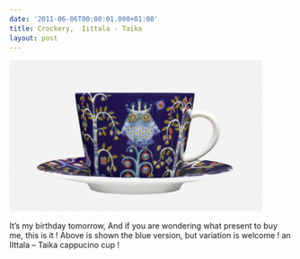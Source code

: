 ```yaml
---
date: '2011-06-06T00:00:01.000+01:00'
title: Crockery,  Iittala - Taika
layout: post
---
```


![iittala](assets/images/iittala.png)

It’s my birthday tomorrow, And if you are wondering what present to buy me, this is it ! Above is shown the blue version, but variation is welcome ! an IIttala – Taika cappucino cup !